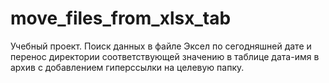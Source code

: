# move_files_from_xlsx_tab
Учебный проект. Поиск данных в файле Эксел по сегодняшней дате и перенос директории соответствующей значению в таблице дата-имя в архив с добавлением гиперссылки на целевую папку.
